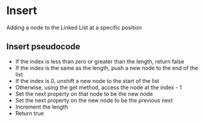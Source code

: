 # Insert
Adding a node to the Linked List at a specific position

## Insert pseudocode

 - If the index is less than zero or greater than the length, return false
 - If the index is the same as the length, push a new node to the end of the list
 - If the index is 0, unshift a new node to the start of the list
 - Otherwise, using the get method, access the node at the index - 1
 - Set the next property on that node to be the new node
 - Set the next property on the new node to be the previous next
 - Increment the length
 - Return true